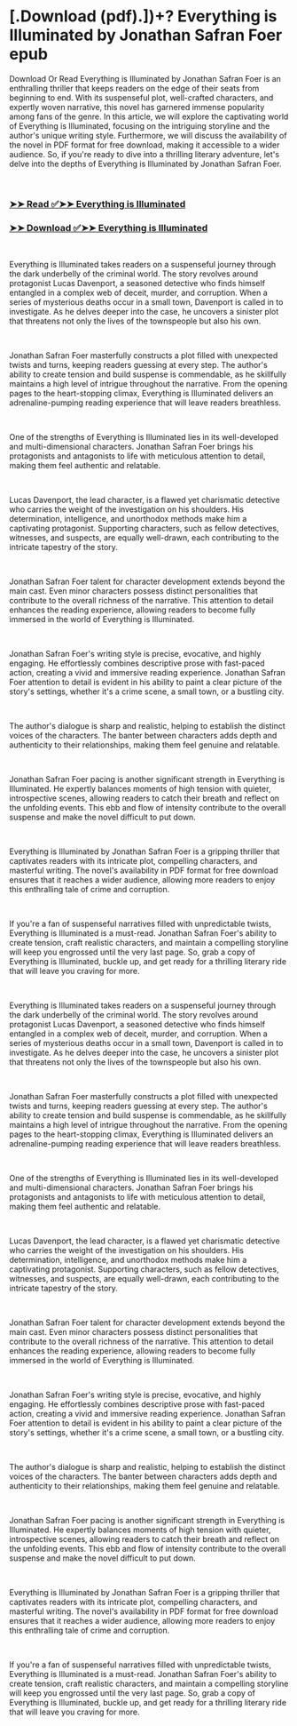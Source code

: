 # [.Download (pdf).])+? Everything is Illuminated by Jonathan Safran Foer epub

<p>Download Or Read Everything is Illuminated by Jonathan Safran Foer is an enthralling thriller that keeps readers on the edge of their seats from beginning to end. With its suspenseful plot, well-crafted characters, and expertly woven narrative, this novel has garnered immense popularity among fans of the genre. In this article, we will explore the captivating world of Everything is Illuminated, focusing on the intriguing storyline and the author's unique writing style. Furthermore, we will discuss the availability of the novel in PDF format for free download, making it accessible to a wider audience. So, if you're ready to dive into a thrilling literary adventure, let's delve into the depths of Everything is Illuminated by Jonathan Safran Foer.</p>
<p>&nbsp;</p>

### [➤➤ Read ✅➤➤ Everything is Illuminated](https://thehelpfulbooks.blogspot.com/id/256566)

### [➤➤ Download ✅➤➤ Everything is Illuminated](https://thehelpfulbooks.blogspot.com/id/256566)

<p>&nbsp;</p>
<p>Everything is Illuminated takes readers on a suspenseful journey through the dark underbelly of the criminal world. The story revolves around protagonist Lucas Davenport, a seasoned detective who finds himself entangled in a complex web of deceit, murder, and corruption. When a series of mysterious deaths occur in a small town, Davenport is called in to investigate. As he delves deeper into the case, he uncovers a sinister plot that threatens not only the lives of the townspeople but also his own.</p>
<p>&nbsp;</p>
<p>Jonathan Safran Foer masterfully constructs a plot filled with unexpected twists and turns, keeping readers guessing at every step. The author's ability to create tension and build suspense is commendable, as he skillfully maintains a high level of intrigue throughout the narrative. From the opening pages to the heart-stopping climax, Everything is Illuminated delivers an adrenaline-pumping reading experience that will leave readers breathless.</p>
<p>&nbsp;</p>
<p>One of the strengths of Everything is Illuminated lies in its well-developed and multi-dimensional characters. Jonathan Safran Foer brings his protagonists and antagonists to life with meticulous attention to detail, making them feel authentic and relatable.</p>
<p>&nbsp;</p>
<p>Lucas Davenport, the lead character, is a flawed yet charismatic detective who carries the weight of the investigation on his shoulders. His determination, intelligence, and unorthodox methods make him a captivating protagonist. Supporting characters, such as fellow detectives, witnesses, and suspects, are equally well-drawn, each contributing to the intricate tapestry of the story.</p>
<p>&nbsp;</p>
<p>Jonathan Safran Foer talent for character development extends beyond the main cast. Even minor characters possess distinct personalities that contribute to the overall richness of the narrative. This attention to detail enhances the reading experience, allowing readers to become fully immersed in the world of Everything is Illuminated.</p>
<p>&nbsp;</p>
<p>Jonathan Safran Foer's writing style is precise, evocative, and highly engaging. He effortlessly combines descriptive prose with fast-paced action, creating a vivid and immersive reading experience. Jonathan Safran Foer attention to detail is evident in his ability to paint a clear picture of the story's settings, whether it's a crime scene, a small town, or a bustling city.</p>
<p>&nbsp;</p>
<p>The author's dialogue is sharp and realistic, helping to establish the distinct voices of the characters. The banter between characters adds depth and authenticity to their relationships, making them feel genuine and relatable.</p>
<p>&nbsp;</p>
<p>Jonathan Safran Foer pacing is another significant strength in Everything is Illuminated. He expertly balances moments of high tension with quieter, introspective scenes, allowing readers to catch their breath and reflect on the unfolding events. This ebb and flow of intensity contribute to the overall suspense and make the novel difficult to put down.</p>
<p>&nbsp;</p>
<p>Everything is Illuminated by Jonathan Safran Foer is a gripping thriller that captivates readers with its intricate plot, compelling characters, and masterful writing. The novel's availability in PDF format for free download ensures that it reaches a wider audience, allowing more readers to enjoy this enthralling tale of crime and corruption.</p>
<p>&nbsp;</p>
<p>If you're a fan of suspenseful narratives filled with unpredictable twists, Everything is Illuminated is a must-read. Jonathan Safran Foer's ability to create tension, craft realistic characters, and maintain a compelling storyline will keep you engrossed until the very last page. So, grab a copy of Everything is Illuminated, buckle up, and get ready for a thrilling literary ride that will leave you craving for more.</p>
<p>&nbsp;</p>
<p>Everything is Illuminated takes readers on a suspenseful journey through the dark underbelly of the criminal world. The story revolves around protagonist Lucas Davenport, a seasoned detective who finds himself entangled in a complex web of deceit, murder, and corruption. When a series of mysterious deaths occur in a small town, Davenport is called in to investigate. As he delves deeper into the case, he uncovers a sinister plot that threatens not only the lives of the townspeople but also his own.</p>
<p>&nbsp;</p>
<p>Jonathan Safran Foer masterfully constructs a plot filled with unexpected twists and turns, keeping readers guessing at every step. The author's ability to create tension and build suspense is commendable, as he skillfully maintains a high level of intrigue throughout the narrative. From the opening pages to the heart-stopping climax, Everything is Illuminated delivers an adrenaline-pumping reading experience that will leave readers breathless.</p>
<p>&nbsp;</p>
<p>One of the strengths of Everything is Illuminated lies in its well-developed and multi-dimensional characters. Jonathan Safran Foer brings his protagonists and antagonists to life with meticulous attention to detail, making them feel authentic and relatable.</p>
<p>&nbsp;</p>
<p>Lucas Davenport, the lead character, is a flawed yet charismatic detective who carries the weight of the investigation on his shoulders. His determination, intelligence, and unorthodox methods make him a captivating protagonist. Supporting characters, such as fellow detectives, witnesses, and suspects, are equally well-drawn, each contributing to the intricate tapestry of the story.</p>
<p>&nbsp;</p>
<p>Jonathan Safran Foer talent for character development extends beyond the main cast. Even minor characters possess distinct personalities that contribute to the overall richness of the narrative. This attention to detail enhances the reading experience, allowing readers to become fully immersed in the world of Everything is Illuminated.</p>
<p>&nbsp;</p>
<p>Jonathan Safran Foer's writing style is precise, evocative, and highly engaging. He effortlessly combines descriptive prose with fast-paced action, creating a vivid and immersive reading experience. Jonathan Safran Foer attention to detail is evident in his ability to paint a clear picture of the story's settings, whether it's a crime scene, a small town, or a bustling city.</p>
<p>&nbsp;</p>
<p>The author's dialogue is sharp and realistic, helping to establish the distinct voices of the characters. The banter between characters adds depth and authenticity to their relationships, making them feel genuine and relatable.</p>
<p>&nbsp;</p>
<p>Jonathan Safran Foer pacing is another significant strength in Everything is Illuminated. He expertly balances moments of high tension with quieter, introspective scenes, allowing readers to catch their breath and reflect on the unfolding events. This ebb and flow of intensity contribute to the overall suspense and make the novel difficult to put down.</p>
<p>&nbsp;</p>
<p>Everything is Illuminated by Jonathan Safran Foer is a gripping thriller that captivates readers with its intricate plot, compelling characters, and masterful writing. The novel's availability in PDF format for free download ensures that it reaches a wider audience, allowing more readers to enjoy this enthralling tale of crime and corruption.</p>
<p>&nbsp;</p>
<p>If you're a fan of suspenseful narratives filled with unpredictable twists, Everything is Illuminated is a must-read. Jonathan Safran Foer's ability to create tension, craft realistic characters, and maintain a compelling storyline will keep you engrossed until the very last page. So, grab a copy of Everything is Illuminated, buckle up, and get ready for a thrilling literary ride that will leave you craving for more.</p>
<p>&nbsp;</p>
